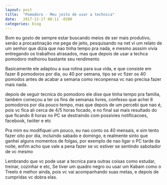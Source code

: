```yaml
---
layout: post
title:  "Pomodoro - Meu jeito de usar a technica"
date:   2017-12-17 08:11 -0300
categories: blog
---
```


Bom eu gosto de sempre estar buscando meios de ser mais produtivo, senão a procastinação me
pega de jeito, pesquisando na net vi um relato de um senhor que dizia que nao tinha tempo pra
nada, e mesmo asssim vivia entregando os trabalhos atrasados, mas que depois de usar a techca
pomodoro melhorou bastante seu rendimento

Basicamente ele adaptou a sua rotina para sua vida, e que consiste em fazer 8 pomodoros por dia,
ou 40 por semana, tipo se vc fizer os 40 pomodos antes de acabar a semana como reconpensa vc nao
precisa fazer mais nada.

depois de seguir tecnica do pomodoro ele dise que tinha tempo pra familia, também começou a ter os
fins de semanas livres, confesso que achei 8 pomodoros por dia pouco tempo, mas que depois de um
percebi que nao é, pois vc fica ali cerca de 4/5 horas focado, e no final sai mais resultado do que
ficando 8 horas no PC se destraindo com possivies notificacoes, facebook, twiiter e etc

Pra mim eu modifiquei um pouco, eu nao conto os 40 mensais, e sim tento fazer oito por dia, incluindo
sabado e domingo, e realmente sinto que ganhei alguns momentos de folgas, por exemplo de nao ligar o 
PC tarde da noite, enfim acho que vale a pena fazer se vc estiver se sentindo sabotador de vc mesmo

Lembrando que vc pode usar a tecnica para outras coisas como estudar, treinar, cozinhar e etc, Se tiver 
um quadro negro ou usar um Kabam como o Treelo é melhor ainda, pois vc vai acompanhando suas metas, e 
depois de cumpridas vc dobra elas. 

